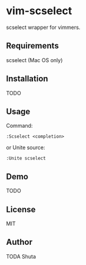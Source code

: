 vim-scselect
============

scselect wrapper for vimmers.

Requirements
------------

scselect (Mac OS only)

Installation
------------

TODO

Usage
-----

Command:

```vim
:Scselect <completion>
```

or Unite source:

```vim
:Unite scselect
```

Demo
----

TODO

License
-------

MIT

Author
------

TODA Shuta
